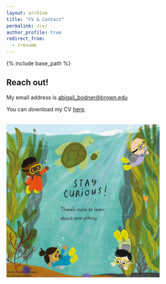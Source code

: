 ```yaml
---
layout: archive
title: "CV & Contact"
permalink: /cv/
author_profile: true
redirect_from:
  - /resume
---
```


{% include base_path %}

Reach out!
----



My email address is abigail_bodner@brown.edu  




You can download my CV [here](/images/curious.jpg).




<br/><img src='/images/curious.jpg' width="400" height="400">
